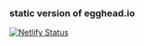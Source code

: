 ### static version of egghead.io

[![Netlify Status](https://api.netlify.com/api/v1/badges/d1dd24b9-b412-4148-991e-5aef568d3965/deploy-status)](https://app.netlify.com/sites/eggheadio-learn/deploys)